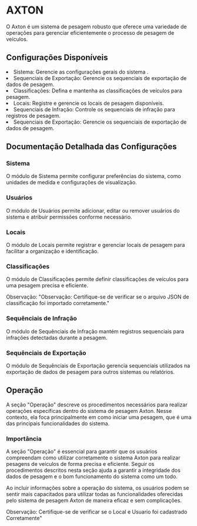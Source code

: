 # AXTON
O Axton é um sistema de pesagem robusto que oferece uma variedade de operações para gerenciar eficientemente o processo de pesagem de veículos.

## Configurações Disponíveis

<list type="decimal" start="1">
<li>Sistema: Gerencie as configurações gerais do sistema
.</li>
<li>Sequenciais de Exportação: Gerencie os sequenciais de exportação de dados de pesagem.
</li>
<li> Classificações: Defina e mantenha as classificações de veículos para pesagem.</li>
<li>Locais: Registre e gerencie os locais de pesagem disponíveis.
</li>
<li>Sequenciais de Infração: Controle os sequenciais de infração para registros de pesagem.
</li>
<li>Sequenciais de Exportação: Gerencie os sequenciais de exportação de dados de pesagem.
</li>
</list>


## Documentação Detalhada das Configurações
### Sistema
O módulo de Sistema permite configurar preferências do sistema, como unidades de medida e configurações de visualização.

### Usuários
O módulo de Usuários permite adicionar, editar ou remover usuários do
sistema e atribuir permissões conforme necessário.

### Locais
O módulo de Locais permite registrar e gerenciar locais de pesagem para facilitar a organização e identificação.

### Classificações
O módulo de Classificações permite definir
classificações de veículos para uma pesagem precisa e eficiente.

<warning>
Observação: "Observação: Certifique-se de verificar se o arquivo JSON de classificação foi importado corretamente."
</warning>

### Sequênciais de Infração
O módulo de Sequênciais de Infração
mantém registros sequenciais para infrações detectadas durante a pesagem.

### Sequênciais de Exportação
O módulo de Sequênciais de Exportação gerencia sequenciais utilizados na exportação de dados de pesagem para outros sistemas ou relatórios.

## Operação

A seção "Operação" descreve os procedimentos necessários para realizar operações específicas dentro do sistema de pesagem Axton. Nesse contexto, ela foca principalmente em como iniciar uma pesagem, que é uma das principais funcionalidades do sistema.

### Importância
A seção "Operação" é essencial para garantir que os usuários compreendam como utilizar corretamente o sistema Axton para realizar pesagens de veículos de forma precisa e eficiente. Seguir os procedimentos descritos nesta seção ajuda a garantir a integridade dos dados de pesagem e o bom funcionamento do sistema como um todo.

Ao incluir informações sobre a operação do sistema, os usuários podem se
sentir mais capacitados para utilizar todas as funcionalidades oferecidas pelo sistema de
pesagem Axton de maneira eficaz e sem complicações.

<warning>
Observação: Certifique-se de verificar se o Local e Usuario foi cadastrado Corretamente"
</warning>


